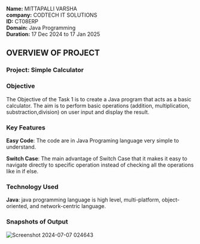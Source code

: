 **Name:** MITTAPALLI VARSHA<br>
**company:** CODTECH IT SOLUTIONS<br>
**ID:** CT08ERP <br>
**Domain:** Java Programming<br>
**Duration:** 17 Dec 2024 to 17 Jan 2025<br>
## OVERVIEW OF PROJECT

### Project: Simple Calculator

### Objective
The Objective of the Task 1 is to create a Java program that acts as a basic calculator. The aim is to perform basic operations (addition, multiplication, substraction,division) on user input and display the result.

### Key Features
**Easy Code**: The code are in Java Programing language very simple to understand.

**Switch Case**: The main advantage of Switch Case that it makes it easy to navigate directly to specific operation instead of checking all the operations like in if else.

### Technology Used
**Java**: java programming language is high level, multi-platform, object-oriented, and network-centric language.

### Snapshots of Output

![Screenshot 2024-07-07 024643](https://github.com/AditiKushwaha01/CODTECH-Task1/assets/137718055/2cd2ef18-7b96-4d43-bba9-feb9ae6ca6c1)
